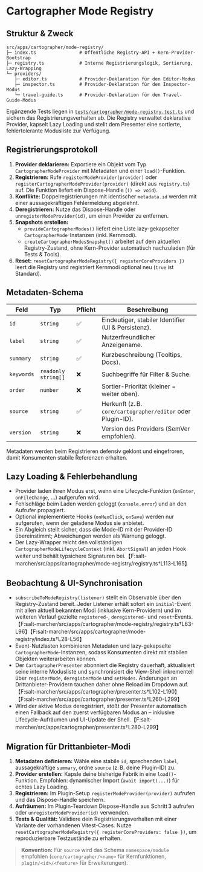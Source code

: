 # Cartographer Mode Registry

## Struktur & Zweck

```
src/apps/cartographer/mode-registry/
├─ index.ts                # Öffentliche Registry-API + Kern-Provider-Bootstrap
├─ registry.ts             # Interne Registrierungslogik, Sortierung, Lazy-Wrapping
└─ providers/
   ├─ editor.ts            # Provider-Deklaration für den Editor-Modus
   ├─ inspector.ts         # Provider-Deklaration für den Inspector-Modus
   └─ travel-guide.ts      # Provider-Deklaration für den Travel-Guide-Modus
```

Ergänzende Tests liegen in [`tests/cartographer/mode-registry.test.ts`](../../tests/cartographer/mode-registry.test.ts) und sichern das Registrierungsverhalten ab. Die Registry verwaltet deklarative Provider, kapselt Lazy Loading und stellt dem Presenter eine sortierte, fehlertolerante Modusliste zur Verfügung.

## Registrierungsprotokoll

1. **Provider deklarieren:** Exportiere ein Objekt vom Typ `CartographerModeProvider` mit Metadaten und einer `load()`-Funktion.
2. **Registrieren:** Rufe `registerModeProvider(provider)` oder `registerCartographerModeProvider(provider)` (direkt aus `registry.ts`) auf. Die Funktion liefert ein Dispose-Handle (`() => void`).
3. **Konflikte:** Doppelregistrierungen mit identischer `metadata.id` werden mit einer aussagekräftigen Fehlermeldung abgelehnt.
4. **Deregistrieren:** Nutze das Dispose-Handle oder `unregisterModeProvider(id)`, um einen Provider zu entfernen.
5. **Snapshots erstellen:**
   - `provideCartographerModes()` liefert eine Liste lazy-gekapselter `CartographerMode`-Instanzen (inkl. Kernmodi).
   - `createCartographerModesSnapshot()` arbeitet auf dem aktuellen Registry-Zustand, ohne Kern-Provider automatisch nachzuladen (für Tests & Tools).
6. **Reset:** `resetCartographerModeRegistry({ registerCoreProviders })` leert die Registry und registriert Kernmodi optional neu (`true` ist Standard).

## Metadaten-Schema

| Feld        | Typ                  | Pflicht | Beschreibung |
|-------------|----------------------|---------|--------------|
| `id`        | `string`              | ✅       | Eindeutiger, stabiler Identifier (UI & Persistenz). |
| `label`     | `string`              | ✅       | Nutzerfreundlicher Anzeigename. |
| `summary`   | `string`              | ✅       | Kurzbeschreibung (Tooltips, Docs). |
| `keywords`  | `readonly string[]`   | ❌       | Suchbegriffe für Filter & Suche. |
| `order`     | `number`              | ❌       | Sortier-Priorität (kleiner = weiter oben). |
| `source`    | `string`              | ✅       | Herkunft (z. B. `core/cartographer/editor` oder Plugin-ID). |
| `version`   | `string`              | ❌       | Version des Providers (SemVer empfohlen). |

Metadaten werden beim Registrieren defensiv geklont und eingefroren, damit Konsumenten stabile Referenzen erhalten.

## Lazy Loading & Fehlerbehandlung

- Provider laden ihren Modus erst, wenn eine Lifecycle-Funktion (`onEnter`, `onFileChange`, …) aufgerufen wird.
- Fehlschläge beim Laden werden geloggt (`console.error`) und an den Aufrufer propagiert.
- Optional implementierte Hooks (`onHexClick`, `onSave`) werden nur aufgerufen, wenn der geladene Modus sie anbietet.
- Ein Abgleich stellt sicher, dass die Mode-ID mit der Provider-ID übereinstimmt; Abweichungen werden als Warnung geloggt.
- Der Lazy-Wrapper reicht den vollständigen `CartographerModeLifecycleContext` (inkl. `AbortSignal`) an jeden Hook weiter und behält typsichere Signaturen bei.【F:salt-marcher/src/apps/cartographer/mode-registry/registry.ts†L113-L165】

## Beobachtung & UI-Synchronisation

- `subscribeToModeRegistry(listener)` stellt ein Observable über den Registry-Zustand bereit. Jeder Listener erhält sofort ein `initial`-Event mit allen aktuell bekannten Modi (inklusive Kern-Providern) und im weiteren Verlauf gezielte `registered`-, `deregistered`- und `reset`-Events.【F:salt-marcher/src/apps/cartographer/mode-registry/registry.ts†L63-L96】【F:salt-marcher/src/apps/cartographer/mode-registry/index.ts†L28-L56】
- Event-Nutzlasten kombinieren Metadaten und lazy-gekapselte `CartographerMode`-Instanzen, sodass Konsumenten direkt mit stabilen Objekten weiterarbeiten können.
- Der `CartographerPresenter` abonniert die Registry dauerhaft, aktualisiert seine interne Modusliste und synchronisiert die View-Shell inkrementell über `registerMode`, `deregisterMode` und `setModes`. Änderungen an Drittanbieter-Providern tauchen daher ohne Reload im Dropdown auf.【F:salt-marcher/src/apps/cartographer/presenter.ts†L102-L190】【F:salt-marcher/src/apps/cartographer/presenter.ts†L260-L299】
- Wird der aktive Modus deregistriert, stößt der Presenter automatisch einen Fallback auf den zuerst verfügbaren Modus an – inklusive Lifecycle-Aufräumen und UI-Update der Shell.【F:salt-marcher/src/apps/cartographer/presenter.ts†L280-L299】

## Migration für Drittanbieter-Modi

1. **Metadaten definieren:** Wähle eine stabile `id`, sprechenden `label`, aussagekräftige `summary`, ordne `source` (z. B. deine Plugin-ID) zu.
2. **Provider erstellen:** Kapsle deine bisherige Fabrik in eine `load()`-Funktion. Empfohlen: dynamischer Import (`await import(...)`) für echtes Lazy Loading.
3. **Registrieren:** Im Plugin-Setup `registerModeProvider(provider)` aufrufen und das Dispose-Handle speichern.
4. **Aufräumen:** Im Plugin-Teardown Dispose-Handle aus Schritt 3 aufrufen oder `unregisterModeProvider(id)` verwenden.
5. **Tests & Qualität:** Validiere dein Registrierungsverhalten mit einer Variante der vorhandenen Vitest-Cases. Nutze `resetCartographerModeRegistry({ registerCoreProviders: false })`, um reproduzierbare Testzustände zu erhalten.

> **Konvention:** Für `source` wird das Schema `namespace/module` empfohlen (`core/cartographer/<name>` für Kernfunktionen, `plugin/<id>/<feature>` für Erweiterungen).

